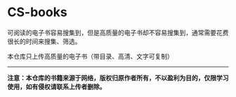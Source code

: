 # CS-books
可阅读的电子书容易搜集到，但是高质量的电子书却不容易搜集到，通常需要花费很长的时间来搜集、筛选。

本仓库只上传高质量的电子书（带目录、高清、文字可复制）

---

**注意：本仓库的书籍来源于网络，版权归原作者所有，不以盈利为目的，仅限学习使用，如有侵权请联系上传者删除。**
